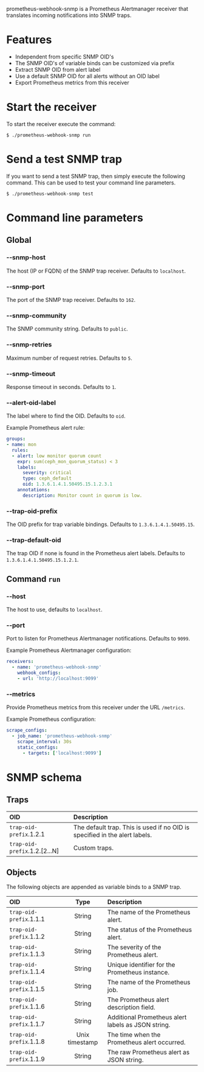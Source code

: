 prometheus-webhook-snmp is a Prometheus Alertmanager receiver that translates incoming notifications into SNMP traps.

# Features

- Independent from specific SNMP OID's
- The SNMP OID's of variable binds can be customized via prefix
- Extract SNMP OID from alert label
- Use a default SNMP OID for all alerts without an OID label
- Export Prometheus metrics from this receiver

# Start the receiver

To start the receiver execute the command:

    $ ./prometheus-webhook-snmp run

# Send a test SNMP trap

If you want to send a test SNMP trap, then simply execute the following command. This can be used to test your command line parameters.

    $ ./prometheus-webhook-snmp test

# Command line parameters

## Global

### --snmp-host
The host (IP or FQDN) of the SNMP trap receiver. Defaults to ``localhost``.

### --snmp-port
The port of the SNMP trap receiver. Defaults to ``162``.

### --snmp-community
The SNMP community string. Defaults to ``public``.

### --snmp-retries
Maximum number of request retries. Defaults to ``5``.

### --snmp-timeout
Response timeout in seconds. Defaults to ``1``.

### --alert-oid-label
The label where to find the OID. Defaults to ``oid``.

Example Prometheus alert rule:

```yaml
groups:
- name: mon
  rules:
  - alert: low monitor quorum count
    expr: sum(ceph_mon_quorum_status) < 3
    labels:
      severity: critical
      type: ceph_default
      oid: 1.3.6.1.4.1.50495.15.1.2.3.1
    annotations:
      description: Monitor count in quorum is low.
```

### --trap-oid-prefix
The OID prefix for trap variable bindings. Defaults to ``1.3.6.1.4.1.50495.15``.

### --trap-default-oid
The trap OID if none is found in the Prometheus alert labels. Defaults to ``1.3.6.1.4.1.50495.15.1.2.1``.

## Command ``run``

### --host
The host to use, defaults to ``localhost``.

### --port
Port to listen for Prometheus Alertmanager notifications. Defaults to ``9099``.

Example Prometheus Alertmanager configuration:

```yaml
receivers:
  - name: 'prometheus-webhook-snmp'
    webhook_configs:
    - url: 'http://localhost:9099'
```

### --metrics
Provide Prometheus metrics from this receiver under the URL ``/metrics``.

Example Prometheus configuration:

```yaml
scrape_configs:
  - job_name: 'prometheus-webhook-snmp'
    scrape_interval: 30s
    static_configs:
      - targets: ['localhost:9099']
```

# SNMP schema

## Traps

| OID | Description |
| :--- | :--- |
| ``trap-oid-prefix``.1.2.1 | The default trap. This is used if no OID is specified in the alert labels. |
| ``trap-oid-prefix``.1.2.[2...N] | Custom traps. |

## Objects

The following objects are appended as variable binds to a SNMP trap.

| OID | Type | Description |
| :--- | :---: | :--- |
| ``trap-oid-prefix``.1.1.1 | String | The name of the Prometheus alert. |
| ``trap-oid-prefix``.1.1.2 | String | The status of the Prometheus alert. |
| ``trap-oid-prefix``.1.1.3 | String | The severity of the Prometheus alert. |
| ``trap-oid-prefix``.1.1.4 | String | Unique identifier for the Prometheus instance. |
| ``trap-oid-prefix``.1.1.5 | String | The name of the Prometheus job. |
| ``trap-oid-prefix``.1.1.6 | String | The Prometheus alert description field. |
| ``trap-oid-prefix``.1.1.7 | String | Additional Prometheus alert labels as JSON string. |
| ``trap-oid-prefix``.1.1.8 | Unix timestamp | The time when the Prometheus alert occurred. |
| ``trap-oid-prefix``.1.1.9 | String | The raw Prometheus alert as JSON string. |
